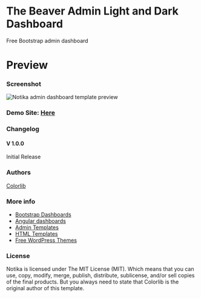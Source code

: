 # The Beaver Admin Light and Dark Dashboard
Free Bootstrap admin dashboard

# Preview

### Screenshot

![Notika admin dashboard template preview](https://colorlib.com/wp/wp-content/uploads/sites/2/notika-free-creative-admin-dashboard.jpg)

### Demo Site: [Here](https://colorlib.com/polygon/notika/index.html)

### Changelog
#### V 1.0.0
Initial Release
### Authors
[Colorlib](https://colorlib.com)

### More info
- [Bootstrap Dashboards](https://colorlib.com/wp/free-bootstrap-admin-dashboard-templates/)
- [Angular dashboards](https://colorlib.com/wp/angularjs-admin-templates/)
- [Admin Templates](https://colorlib.com/wp/free-html5-admin-dashboard-templates/)
- [HTML Templates](https://colorlib.com/wp/templates/)
- [Free WordPress Themes](https://colorlib.com/wp/free-wordpress-themes/)

### License

Notika is licensed under The MIT License (MIT). Which means that you can use, copy, modify, merge, publish, distribute, sublicense, and/or sell copies of the final products. But you always need to state that Colorlib is the original author of this template.
